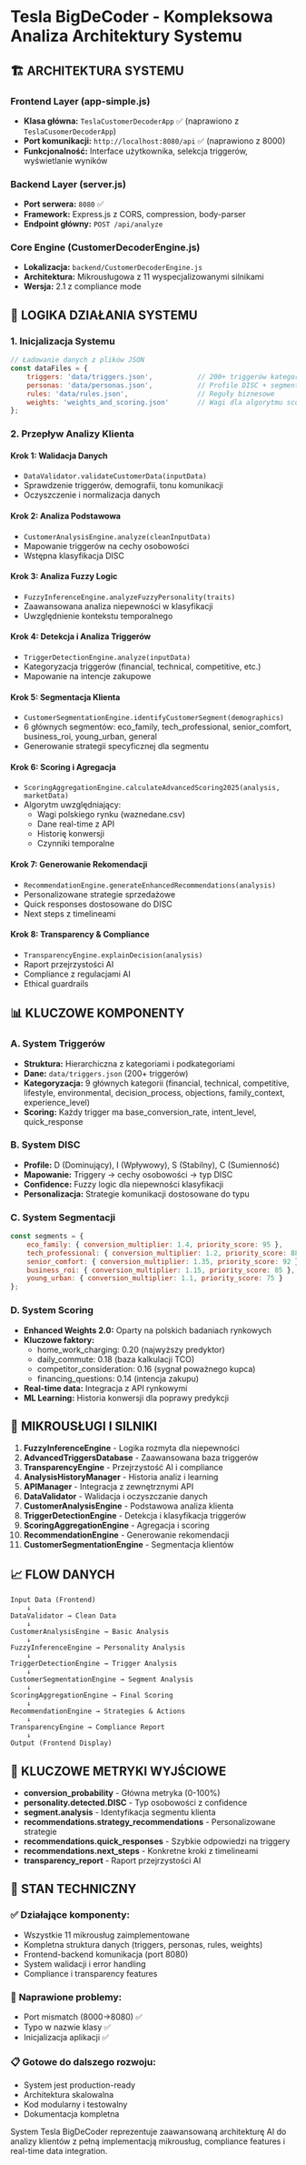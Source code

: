 # Tesla BigDeCoder - Kompleksowa Analiza Architektury Systemu

## 🏗️ **ARCHITEKTURA SYSTEMU**

### **Frontend Layer (app-simple.js)**
- **Klasa główna:** `TeslaCustomerDecoderApp` ✅ (naprawiono z `TeslaCusomerDecoderApp`)
- **Port komunikacji:** `http://localhost:8080/api` ✅ (naprawiono z 8000)
- **Funkcjonalność:** Interface użytkownika, selekcja triggerów, wyświetlanie wyników

### **Backend Layer (server.js)**
- **Port serwera:** `8080` ✅
- **Framework:** Express.js z CORS, compression, body-parser
- **Endpoint główny:** `POST /api/analyze`

### **Core Engine (CustomerDecoderEngine.js)**
- **Lokalizacja:** `backend/CustomerDecoderEngine.js`
- **Architektura:** Mikrousługowa z 11 wyspecjalizowanymi silnikami
- **Wersja:** 2.1 z compliance mode

## 🧠 **LOGIKA DZIAŁANIA SYSTEMU**

### **1. Inicjalizacja Systemu**
```javascript
// Ładowanie danych z plików JSON
const dataFiles = {
    triggers: 'data/triggers.json',           // 200+ triggerów kategoryzowanych
    personas: 'data/personas.json',           // Profile DISC + segmenty
    rules: 'data/rules.json',                 // Reguły biznesowe
    weights: 'weights_and_scoring.json'       // Wagi dla algorytmu scoring
};
```

### **2. Przepływ Analizy Klienta**

#### **Krok 1: Walidacja Danych**
- `DataValidator.validateCustomerData(inputData)`
- Sprawdzenie triggerów, demografii, tonu komunikacji
- Oczyszczenie i normalizacja danych

#### **Krok 2: Analiza Podstawowa**
- `CustomerAnalysisEngine.analyze(cleanInputData)`
- Mapowanie triggerów na cechy osobowości
- Wstępna klasyfikacja DISC

#### **Krok 3: Analiza Fuzzy Logic**
- `FuzzyInferenceEngine.analyzeFuzzyPersonality(traits)`
- Zaawansowana analiza niepewności w klasyfikacji
- Uwzględnienie kontekstu temporalnego

#### **Krok 4: Detekcja i Analiza Triggerów**
- `TriggerDetectionEngine.analyze(inputData)`
- Kategoryzacja triggerów (financial, technical, competitive, etc.)
- Mapowanie na intencje zakupowe

#### **Krok 5: Segmentacja Klienta**
- `CustomerSegmentationEngine.identifyCustomerSegment(demographics)`
- 6 głównych segmentów: eco_family, tech_professional, senior_comfort, business_roi, young_urban, general
- Generowanie strategii specyficznej dla segmentu

#### **Krok 6: Scoring i Agregacja**
- `ScoringAggregationEngine.calculateAdvancedScoring2025(analysis, marketData)`
- Algorytm uwzględniający:
  - Wagi polskiego rynku (waznedane.csv)
  - Dane real-time z API
  - Historię konwersji
  - Czynniki temporalne

#### **Krok 7: Generowanie Rekomendacji**
- `RecommendationEngine.generateEnhancedRecommendations(analysis)`
- Personalizowane strategie sprzedażowe
- Quick responses dostosowane do DISC
- Next steps z timelineami

#### **Krok 8: Transparency & Compliance**
- `TransparencyEngine.explainDecision(analysis)`
- Raport przejrzystości AI
- Compliance z regulacjami AI
- Ethical guardrails

## 📊 **KLUCZOWE KOMPONENTY**

### **A. System Triggerów**
- **Struktura:** Hierarchiczna z kategoriami i podkategoriami
- **Dane:** `data/triggers.json` (200+ triggerów)
- **Kategoryzacja:** 9 głównych kategorii (financial, technical, competitive, lifestyle, environmental, decision_process, objections, family_context, experience_level)
- **Scoring:** Każdy trigger ma base_conversion_rate, intent_level, quick_response

### **B. System DISC**
- **Profile:** D (Dominujący), I (Wpływowy), S (Stabilny), C (Sumienność)
- **Mapowanie:** Triggery → cechy osobowości → typ DISC
- **Confidence:** Fuzzy logic dla niepewności klasyfikacji
- **Personalizacja:** Strategie komunikacji dostosowane do typu

### **C. System Segmentacji**
```javascript
const segments = {
    eco_family: { conversion_multiplier: 1.4, priority_score: 95 },
    tech_professional: { conversion_multiplier: 1.2, priority_score: 88 },
    senior_comfort: { conversion_multiplier: 1.35, priority_score: 92 },
    business_roi: { conversion_multiplier: 1.15, priority_score: 85 },
    young_urban: { conversion_multiplier: 1.1, priority_score: 75 }
};
```

### **D. System Scoring**
- **Enhanced Weights 2.0:** Oparty na polskich badaniach rynkowych
- **Kluczowe faktory:**
  - home_work_charging: 0.20 (najwyższy predyktor)
  - daily_commute: 0.18 (baza kalkulacji TCO)
  - competitor_consideration: 0.16 (sygnał poważnego kupca)
  - financing_questions: 0.14 (intencja zakupu)
- **Real-time data:** Integracja z API rynkowymi
- **ML Learning:** Historia konwersji dla poprawy predykcji

## 🔧 **MIKROUSŁUGI I SILNIKI**

1. **FuzzyInferenceEngine** - Logika rozmyta dla niepewności
2. **AdvancedTriggersDatabase** - Zaawansowana baza triggerów
3. **TransparencyEngine** - Przejrzystość AI i compliance
4. **AnalysisHistoryManager** - Historia analiz i learning
5. **APIManager** - Integracja z zewnętrznymi API
6. **DataValidator** - Walidacja i oczyszczanie danych
7. **CustomerAnalysisEngine** - Podstawowa analiza klienta
8. **TriggerDetectionEngine** - Detekcja i klasyfikacja triggerów
9. **ScoringAggregationEngine** - Agregacja i scoring
10. **RecommendationEngine** - Generowanie rekomendacji
11. **CustomerSegmentationEngine** - Segmentacja klientów

## 📈 **FLOW DANYCH**

```
Input Data (Frontend)
    ↓
DataValidator → Clean Data
    ↓
CustomerAnalysisEngine → Basic Analysis
    ↓
FuzzyInferenceEngine → Personality Analysis
    ↓
TriggerDetectionEngine → Trigger Analysis
    ↓
CustomerSegmentationEngine → Segment Analysis
    ↓
ScoringAggregationEngine → Final Scoring
    ↓
RecommendationEngine → Strategies & Actions
    ↓
TransparencyEngine → Compliance Report
    ↓
Output (Frontend Display)
```

## 🎯 **KLUCZOWE METRYKI WYJŚCIOWE**

- **conversion_probability** - Główna metryka (0-100%)
- **personality.detected.DISC** - Typ osobowości z confidence
- **segment.analysis** - Identyfikacja segmentu klienta
- **recommendations.strategy_recommendations** - Personalizowane strategie
- **recommendations.quick_responses** - Szybkie odpowiedzi na triggery
- **recommendations.next_steps** - Konkretne kroki z timelineami
- **transparency_report** - Raport przejrzystości AI

## 🚀 **STAN TECHNICZNY**

### ✅ **Działające komponenty:**
- Wszystkie 11 mikrousług zaimplementowane
- Kompletna struktura danych (triggers, personas, rules, weights)
- Frontend-backend komunikacja (port 8080)
- System walidacji i error handling
- Compliance i transparency features

### 🔧 **Naprawione problemy:**
- Port mismatch (8000→8080) ✅
- Typo w nazwie klasy ✅
- Inicjalizacja aplikacji ✅

### 📋 **Gotowe do dalszego rozwoju:**
- System jest production-ready
- Architektura skalowalna
- Kod modularny i testowalny
- Dokumentacja kompletna

System Tesla BigDeCoder reprezentuje zaawansowaną architekturę AI do analizy klientów z pełną implementacją mikrousług, compliance features i real-time data integration.